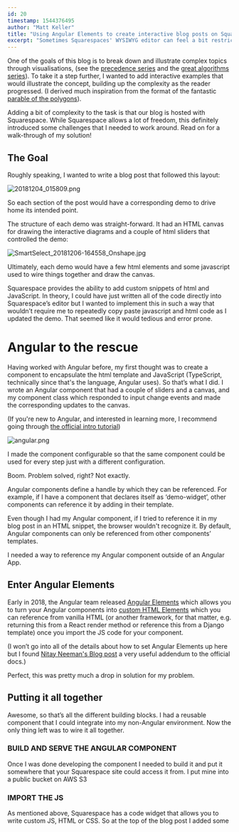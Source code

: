 ```yaml
---
id: 20
timestamp: 1544376495
author: "Matt Keller"
title: "Using Angular Elements to create interactive blog posts on Squarespace"
excerpt: "Sometimes Squarespaces' WYSIWYG editor can feel a bit restrictive, but Angular Elements provide a way to spice things up a bit."
---
```


One of the goals of this blog is to break down and illustrate complex topics through visualisations, (see the [precedence series](https://www.thkp.co/blog?tag=precedence) and the [great algorithms series](https://www.thkp.co/blog?tag=great%20algorithms)). To take it a step further, I wanted to add interactive examples that would illustrate the concept, building up the complexity as the reader progressed. (I derived much inspiration from the format of the fantastic [parable of the polygons](https://ncase.me/polygons/)).

Adding a bit of complexity to the task is that our blog is hosted with Squarespace. While Squarespace allows a lot of freedom, this definitely introduced some challenges that I needed to work around. Read on for a walk-through of my solution!

## The Goal

Roughly speaking, I wanted to write a blog post that followed this layout:

![20181204_015809.png](https://images.squarespace-cdn.com/content/v1/5bc3ae2ca56827a279bf229b/1544109097777-QIFUMYX672GE9CXKKJZ6/20181204_015809.png?format=1500w)

So each section of the post would have a corresponding demo to drive home its intended point.

The structure of each demo was straight-forward. It had an HTML canvas for drawing the interactive diagrams and a couple of html sliders that controlled the demo:

![SmartSelect_20181206-164558_Onshape.jpg](https://images.squarespace-cdn.com/content/v1/5bc3ae2ca56827a279bf229b/1544111292408-E6IQHH15IJK5H63AAQYC/SmartSelect_20181206-164558_Onshape.jpg?format=1500w)

Ultimately, each demo would have a few html elements and some javascript used to wire things together and draw the canvas.

Squarespace provides the ability to add custom snippets of html and JavaScript. In theory, I could have just written all of the code directly into Squarespace’s editor but I wanted to implement this in such a way that wouldn’t require me to repeatedly copy paste javascript and html code as I updated the demo. That seemed like it would tedious and error prone.

# Angular to the rescue

Having worked with Angular before, my first thought was to create a component to encapsulate the html template and JavaScript (TypeScript, technically since that's the language, Angular uses). So that’s what I did. I wrote an Angular component that had a couple of sliders and a canvas, and my component class which responded to input change events and made the corresponding updates to the canvas.

  
(If you're new to Angular, and interested in learning more, I recommend going through [the official intro tutorial](https://angular.io/tutorial))

![angular.png](https://images.squarespace-cdn.com/content/v1/5bc3ae2ca56827a279bf229b/1543785119114-BCSBEARWZ7SKOGCQWHM2/angular.png?format=500w)

I made the component configurable so that the same component could be used for every step just with a different configuration.

Boom. Problem solved, right? Not exactly.

Angular components define a handle by which they can be referenced. For example, if I have a component that declares itself as ‘demo-widget’, other components can reference it by adding <demo-widget></demo-widget> in their template.

Even though I had my Angular component, if I tried to reference it in my blog post in an HTML snippet, the browser wouldn't recognize it. By default, Angular components can only be referenced from other components’ templates.

I needed a way to reference my Angular component outside of an Angular App.

## Enter Angular Elements

Early in 2018, the Angular team released [Angular Elements](https://angular.io/guide/elements) which allows you to turn your Angular components into [custom HTML Elements](https://html.spec.whatwg.org/multipage/custom-elements.html#custom-elements) which you can reference from vanilla HTML (or another framework, for that matter, e.g. returning this from a React render method or reference this from a Django template) once you import the JS code for your component.

(I won’t go into all of the details about how to set Angular Elements up here but I found [Nitay Neeman's Blog post](https://nitayneeman.com/posts/a-practical-guide-to-angular-elements/) a very useful addendum to the official docs.)

Perfect, this was pretty much a drop in solution for my problem.

## Putting it all together

Awesome, so that’s all the different building blocks. I had a reusable component that I could integrate into my non-Angular environment. Now the only thing left was to wire it all together.

### BUILD AND SERVE THE ANGULAR COMPONENT

Once I was done developing the component I needed to build it and put it somewhere that your Squarespace site could access it from. I put mine into a public bucket on AWS S3

### IMPORT THE JS

As mentioned above, Squarespace has a code widget that allows you to write custom JS, HTML or CSS. So at the top of the blog post I added some <script> tags that reference the component’s compiled JS code.

### ADD THE CUSTOM ELEMENTS

Now that the post was fetching the js sources for the Angular element, I added the custom element wherever the blog post needed the demo with additional code widgets.

## Conclusion

So this was a quick, high-level summary of an approach that worked for me when I was looking to build an interactive blog post on Squarespace. There are definitely alternative approaches that would probably also have worked (off the top of my head, Polymer Web Components seem like they might have been a more natural fit but I just wasn’t familiar with how to do that ¯\_(ツ)_/¯) In addition, there are also clear areas for improvement:

-   Slow build / deploy process
    
    -   Putting some automation in place to push the code to the static content server (s3 in my case) would allow tighter cycles.
        
-   S3 Caching issues
    
    -   For whatever reason, the versions of the JS served from S3 was always stale so I needed to do manual cache busting by uploading a newly named directory to S3
        

Overall, I’m pretty happy with how things turned out (check out the final result [here](https://www.thkp.co/blog/2018/11/19/ml-chapter-2-a-closer-look-at-loss-with-linear-regression)) and I’m planning on using this initial work to build even more ambitious blog posts in the future!
